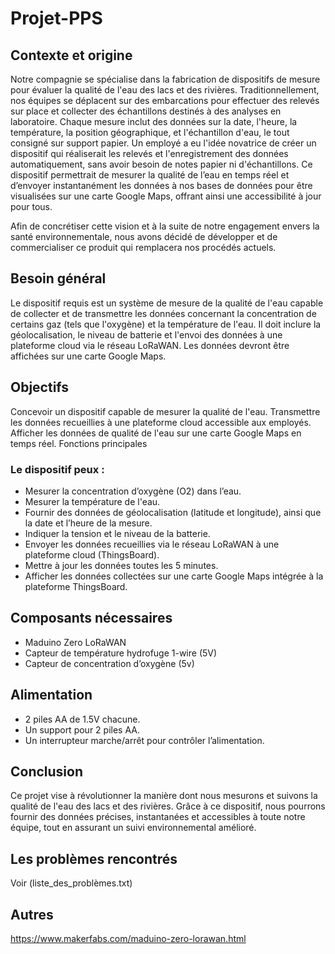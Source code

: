 # Projet-PPS

## Contexte et origine
Notre compagnie se spécialise dans la fabrication de dispositifs de mesure pour évaluer la qualité de l'eau des lacs et des rivières. Traditionnellement, nos équipes se déplacent sur des embarcations pour effectuer des relevés sur place et collecter des échantillons destinés à des analyses en laboratoire. Chaque mesure inclut des données sur la date, l'heure, la température, la position géographique, et l'échantillon d'eau, le tout consigné sur support papier. Un employé a eu l'idée novatrice de créer un dispositif qui réaliserait les relevés et l'enregistrement des données automatiquement, sans avoir besoin de notes papier ni d'échantillons. Ce dispositif permettrait de mesurer la qualité de l’eau en temps réel et d’envoyer instantanément les données à nos bases de données pour être visualisées sur une carte Google Maps, offrant ainsi une accessibilité à jour pour tous.

Afin de concrétiser cette vision et à la suite de notre engagement envers la santé environnementale, nous avons décidé de développer et de commercialiser ce produit qui remplacera nos procédés actuels.

## Besoin général
Le dispositif requis est un système de mesure de la qualité de l'eau capable de collecter et de transmettre les données concernant la concentration de certains gaz (tels que l'oxygène) et la température de l'eau. Il doit inclure la géolocalisation, le niveau de batterie et l'envoi des données à une plateforme cloud via le réseau LoRaWAN. Les données devront être affichées sur une carte Google Maps.

## Objectifs
Concevoir un dispositif capable de mesurer la qualité de l'eau.
Transmettre les données recueillies à une plateforme cloud accessible aux employés.
Afficher les données de qualité de l'eau sur une carte Google Maps en temps réel.
Fonctions principales

### Le dispositif peux :
- Mesurer la concentration d’oxygène (O2) dans l’eau.
- Mesurer la température de l'eau.
- Fournir des données de géolocalisation (latitude et longitude), ainsi que la date et l’heure de la mesure.
- Indiquer la tension et le niveau de la batterie.
- Envoyer les données recueillies via le réseau LoRaWAN à une plateforme cloud (ThingsBoard).
- Mettre à jour les données toutes les 5 minutes.
- Afficher les données collectées sur une carte Google Maps intégrée à la plateforme ThingsBoard.

## Composants nécessaires
- Maduino Zero LoRaWAN
- Capteur de température hydrofuge 1-wire (5V)
- Capteur de concentration d’oxygène (5v)

## Alimentation
- 2 piles AA de 1.5V chacune.
- Un support pour 2 piles AA.
- Un interrupteur marche/arrêt pour contrôler l’alimentation.

## Conclusion
Ce projet vise à révolutionner la manière dont nous mesurons et suivons la qualité de l'eau des lacs et des rivières. Grâce à ce dispositif, nous pourrons fournir des données précises, instantanées et accessibles à toute notre équipe, tout en assurant un suivi environnemental amélioré.

## Les problèmes rencontrés
Voir (liste_des_problèmes.txt)

## Autres
https://www.makerfabs.com/maduino-zero-lorawan.html
